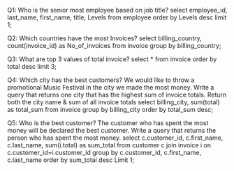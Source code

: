 Q1: Who is the senior most employee based on job title?
select employee_id, last_name, first_name, title, Levels from employee
order by Levels desc
limit 1;

Q2: Which countries have the most Invoices?
select billing_country, count(invoice_id) as No_of_invoices from invoice
group by billing_country;

Q3: What are top 3 values of total invoice?
select * from invoice
order by total desc
limit 3;

Q4: Which city has the best customers? We would like to throw a promotional Music Festival in the city we made the most money. Write a query that returns one city that has 
the highest sum of invoice totals. Return both the city name & sum of all invoice totals
select billing_city, sum(total) as total_sum from invoice
group by billing_city
order by total_sum desc;

Q5: Who is the best customer? The customer who has spent the most money will be declared the best customer. Write a query that returns the person who has spent the most money.
select c.customer_id, c.first_name, c.last_name, sum(i.total) as sum_total from customer c join invoice i
on c.customer_id=i.customer_id
group by c.customer_id, c.first_name, c.last_name
order by sum_total desc
Limit 1;
